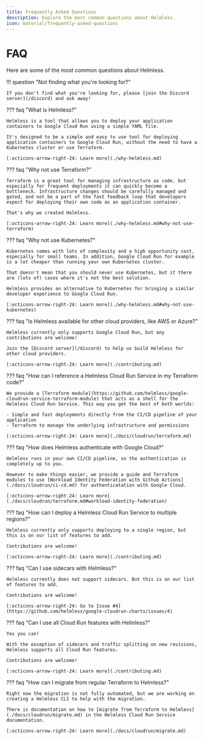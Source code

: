 ```yaml
---
title: Frequently Asked Questions
description: Explore the most common questions about Helmless.
icon: material/frequently-asked-questions
---
```


# FAQ

Here are some of the most common questions about Helmless.

!!! question "Not finding what you're looking for?"

    If you don't find what you're looking for, please [join the Discord server](/discord) and ask away!

??? faq "What is Helmless?"

    Helmless is a tool that allows you to deploy your application containers to Google Cloud Run using a simple YAML file.

    It's designed to be a simple and easy to use tool for deploying application containers to Google Cloud Run, without the need to have a Kubernetes cluster or use Terraform.

    [:octicons-arrow-right-24: Learn more](./why-helmless.md)

??? faq "Why not use Terraform?"

    Terraform is a great tool for managing infrastructure as code, but especially for frequent deployments it can quickly become a bottleneck. Infrastructure changes should be carefully managed and gated, and not be a part of the fast feedback loop that developers expect for deploying their own code as an application container.

    That's why we created Helmless.

    [:octicons-arrow-right-24: Learn more](./why-helmless.md#why-not-use-terraform)

??? faq "Why not use Kubernetes?"

    Kubernetes comes with lots of complexity and a high opportunity cost, especially for small teams. In addition, Google Cloud Run for example is a lot cheaper than running your own Kubernetes cluster.

    That doesn't mean that you should never use Kubernetes, but it there are (lots of) cases where it's not the best solution.

    Helmless provides an alternative to Kubernetes for bringing a similar developer experience to Google Cloud Run.

    [:octicons-arrow-right-24: Learn more](./why-helmless.md#why-not-use-kubernetes)

??? faq "Is Helmless available for other cloud providers, like AWS or Azure?"

    Helmless currently only supports Google Cloud Run, but any contributions are welcome!

    Join the [Discord server](/discord) to help us build Helmless for other cloud providers.

    [:octicons-arrow-right-24: Learn more](./contributing.md)

??? faq "How can I reference a Helmless Cloud Run Service in my Terraform code?"

    We provide a [Terraform module](https://github.com/helmless/google-cloudrun-service-terraform-module) that acts as a shell for the Helmless Cloud Run Service. This way you get the best of both worlds:

    - Simple and fast deployments directly from the CI/CD pipeline of your application
    - Terraform to manage the underlying infrastructure and permissions

    [:octicons-arrow-right-24: Learn more](./docs/cloudrun/terraform.md)

??? faq "How does Helmless authenticate with Google Cloud?"

    Helmless runs in your own CI/CD pipeline, so the authentication is completely up to you.

    However to make things easier, we provide a guide and Terraform modules to use [Workload Identity Federation with Github Actions](./docs/cloudrun/ci-cd.md) for authenticatation with Google Cloud.

    [:octicons-arrow-right-24: Learn more](./docs/cloudrun/terraform.md#workload-identity-federation)

??? faq "How can I deploy a Helmless Cloud Run Service to multiple regions?"

    Helmless currently only supports deploying to a single region, but this is on our list of features to add.

    Contributions are welcome!

    [:octicons-arrow-right-24: Learn more](./contributing.md)

??? faq "Can I use sidecars with Helmless?"

    Helmless currently does not support sidecars. But this is on our list of features to add.

    Contributions are welcome!

    [:octicons-arrow-right-24: Go to Issue #4](https://github.com/helmless/google-cloudrun-charts/issues/4)

??? faq "Can I use all Cloud Run features with Helmless?"

    Yes you can!

    With the exception of sidecars and traffic splitting on new revisions, Helmless supports all Cloud Run features.

    Contributions are welcome!

    [:octicons-arrow-right-24: Learn more](./contributing.md)

??? faq "How can I migrate from regular Terraform to Helmless?"

    Right now the migration is not fully automated, but we are working on creating a Helmless CLI to help with the migration.

    There is documentation on how to [migrate from Terraform to Helmless](./docs/cloudrun/migrate.md) in the Helmless Cloud Run Service documentation.

    [:octicons-arrow-right-24: Learn more](./docs/cloudrun/migrate.md)

